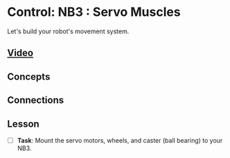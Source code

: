 # Control: NB3 : Servo Muscles
Let's build your robot's movement system.

## [Video](https://vimeo.com/1005154927)

## Concepts

## Connections

## Lesson

- [ ] **Task**: Mount the servo motors, wheels, and caster (ball bearing) to your NB3.